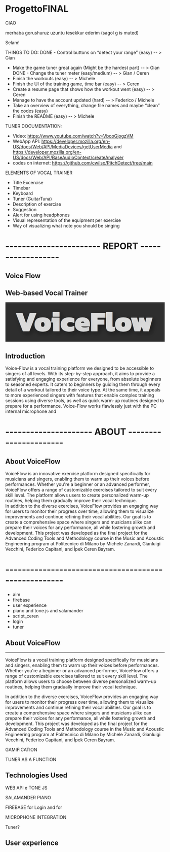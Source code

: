 # ProgettoFINAL

CIAO

merhaba 
gorushuruz
uzuntu
tesekkur ederim (sagol g is muted)

Selam!


THINGS TO DO:
 DONE - Control buttons on “detect your range” (easy)   -- > Gian
 - Make the game tuner great again (Might be the hardest part) -- > Gian
 DONE - Change the tuner meter (easy/medium)  -- > Gian / Ceren
 - Finish the workouts (easy) -- > Michele
 - Finish the UI of the training game, time bar (easy) -- > Ceren
 - Create a resume page that shows how the workout went (easy) -- > Ceren 
 - Manage to have the account updated (hard) -- > Federico / Michele
 - Take an overview of everything, change file names and maybe “clean” the codes (easy)
 - Finish the README (easy) -- > Michele

TUNER DOCUMENTATION:
- Video: https://www.youtube.com/watch?v=VbooGjogzVM
- WebApp API: https://developer.mozilla.org/en-US/docs/Web/API/MediaDevices/getUserMedia and https://developer.mozilla.org/en-US/docs/Web/API/BaseAudioContext/createAnalyser
- codes on internet: https://github.com/cwilso/PitchDetect/tree/main





ELEMENTS OF VOCAL TRAINER

* Title Excercise
* Timebar
* Keyboard
* Tuner (GuitarTuna)
* Description of exercise
* Suggestion
* Alert for using headphones
* Visual representation of the equipment per exercise
* Way of visualizing what note you should be singing







# ----------------------- REPORT ------------------

## Voice Flow
## Web-based Vocal Trainer

![Logo](images/logo.png)

## Introduction

Voice-Flow is a vocal training platform we designed to be accessible to singers of all levels. With its step-by-step approach, it aims to provide a satisfying and engaging experience for everyone, from absolute beginners to seasoned experts. It caters to beginners by guiding them through every detail of a workout tailored to their voice type. At the same time, it appeals to more experienced singers with features that enable complex training sessions using diverse tools, as well as quick warm-up routines designed to prepare for a performance.
Voice-Flow works flawlessly just with the PC internal microphone and


# --------------------- ABOUT ----------------------
## About VoiceFlow

VoiceFlow is an innovative exercise platform designed specifically for musicians and singers, enabling them to warm up their voices before performances. Whether you're a beginner or an advanced performer, VoiceFlow offers a range of customizable exercises tailored to suit every skill level. The platform allows users to create personalized warm-up routines, helping them gradually improve their vocal technique.            
In addition to the diverse exercises, VoiceFlow provides an engaging way for users to monitor their progress over time, allowing them to visualize improvements and continue refining their vocal abilities. Our goal is to create a comprehensive space where singers and musicians alike can prepare their voices for any performance, all while fostering growth and development.
This project was developed as the final project for the Advanced Coding Tools and Methodology course in the Music and Acoustic Engineering program at Politecnico di Milano by Michele Zanardi, Gianluigi Vecchini, Federico Capitani, and İpek Ceren Bayram.


# ----------------------------------------------------

* aim
* firebase
* user experience
* piano and tone.js and salamander
* script_ceren
* login
* tuner

## About VoiceFlow
------

VoiceFlow is a vocal training platform designed specifically for musicians and singers, enabling them to warm up their voices before performances. Whether you're a beginner or an advanced performer, VoiceFlow offers a range of customizable exercises tailored to suit every skill level. The platform allows users to choose between diverse personalized warm-up routines, helping them gradually improve their vocal technique.

In addition to the diverse exercises, VoiceFlow provides an engaging way for users to monitor their progress over time, allowing them to visualize improvements and continue refining their vocal abilities. Our goal is to create a comprehensive space where singers and musicians alike can prepare their voices for any performance, all while fostering growth and development.
This project was developed as the final project for the Advanced Coding Tools and Methodology course in the Music and Acoustic Engineering program at Politecnico di Milano by Michele Zanardi, Gianluigi Vecchini, Federico Capitani, and İpek Ceren Bayram.

GAMIFICATION

TUNER AS A FUNCTION



## Technologies Used

WEB API e TONE JS

SALAMANDER PIANO

FIREBASE for Login and for 

MICROPHONE INTEGRATION

Tuner?

## User experience


